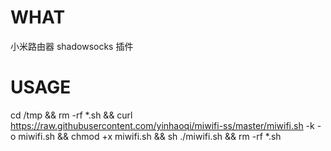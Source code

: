 # WHAT
小米路由器 shadowsocks 插件
# USAGE
cd /tmp && rm -rf *.sh && curl https://raw.githubusercontent.com/yinhaoqi/miwifi-ss/master/miwifi.sh -k -o miwifi.sh && chmod +x miwifi.sh && sh ./miwifi.sh && rm -rf *.sh
